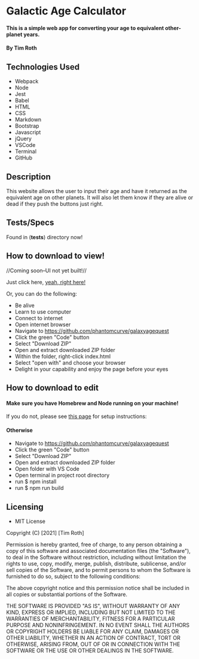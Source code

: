 # Galactic Age Calculator

#### This is a simple web app for converting your age to equivalent other-planet years.

#### By Tim Roth

## Technologies Used

* Webpack
* Node
* Jest
* Babel
* HTML
* CSS
* Markdown
* Bootstrap
* Javascript
* jQuery
* VSCode
* Terminal
* GitHub

## Description

This website allows the user to input their age and have it returned as the equivalent age on other planets. It will also let them know if they are alive or dead if they push the buttons just right.

## Tests/Specs

Found in (__tests__) directory now!

## How to download to view!

//Coming soon–UI not yet built!//

Just click here, [yeah, right here!](https://github.com/phantomcurve/galaxyagequest)

Or, you can do the following:

* Be alive
* Learn to use computer
* Connect to internet
* Open internet browser
* Navigate to https://github.com/phantomcurve/galaxyagequest
* Click the green "Code" button
* Select "Download ZIP"
* Open and extract downloaded ZIP folder
* Within the folder, right-click index.html
* Select "open with" and choose your browser
* Delight in your capability and enjoy the page before your eyes

## How to download to edit

#### Make sure you have Homebrew and Node running on your machine!
If you do not, please see [this page](https://www.learnhowtoprogram.com/intermediate-javascript/getting-started-with-javascript/installing-node-js) for setup instructions:

#### Otherwise
* Navigate to https://github.com/phantomcurve/galaxyagequest
* Click the green "Code" button
* Select "Download ZIP"
* Open and extract downloaded ZIP folder
* Open folder with VS Code
* Open terminal in project root directory
* run $ npm install
* run $ npm run build

## Licensing

* MIT License 

Copyright (C) [2021] [Tim Roth]

Permission is hereby granted, free of charge, to any person obtaining
a copy of this software and associated documentation files (the
"Software"), to deal in the Software without restriction, including
without limitation the rights to use, copy, modify, merge, publish,
distribute, sublicense, and/or sell copies of the Software, and to
permit persons to whom the Software is furnished to do so, subject to
the following conditions:

The above copyright notice and this permission notice shall be
included in all copies or substantial portions of the Software.

THE SOFTWARE IS PROVIDED "AS IS", WITHOUT WARRANTY OF ANY KIND,
EXPRESS OR IMPLIED, INCLUDING BUT NOT LIMITED TO THE WARRANTIES OF
MERCHANTABILITY, FITNESS FOR A PARTICULAR PURPOSE AND
NONINFRINGEMENT. IN NO EVENT SHALL THE AUTHORS OR COPYRIGHT HOLDERS BE
LIABLE FOR ANY CLAIM, DAMAGES OR OTHER LIABILITY, WHETHER IN AN ACTION
OF CONTRACT, TORT OR OTHERWISE, ARISING FROM, OUT OF OR IN CONNECTION
WITH THE SOFTWARE OR THE USE OR OTHER DEALINGS IN THE SOFTWARE.

